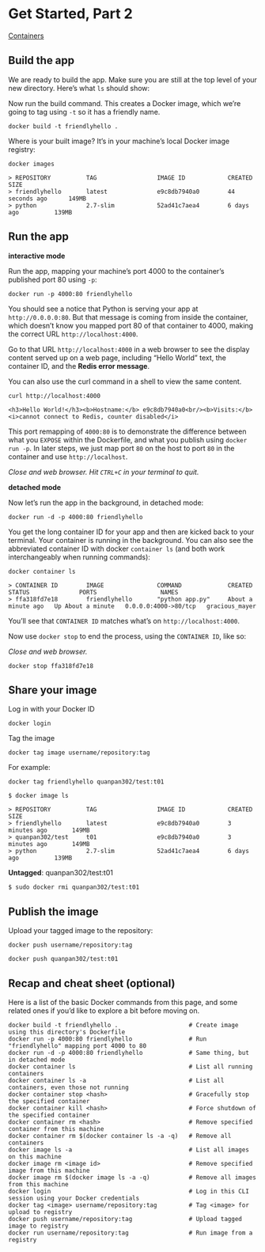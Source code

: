 # Get Started, Part 2

[Containers](http://devdocs.io/docker~17/get-started/part2/index)

## Build the app

We are ready to build the app. Make sure you are still at the top level of your new directory. Here’s what `ls` should show:

Now run the build command. This creates a Docker image, which we’re going to tag using `-t` so it has a friendly name.

```
docker build -t friendlyhello .
```

Where is your built image? It’s in your machine’s local Docker image registry:

```
docker images

> REPOSITORY          TAG                 IMAGE ID            CREATED             SIZE
> friendlyhello       latest              e9c8db7940a0        44 seconds ago      149MB
> python              2.7-slim            52ad41c7aea4        6 days ago          139MB
```

## Run the app

**interactive mode**

Run the app, mapping your machine’s port 4000 to the container’s published port 80 using `-p`:

```
docker run -p 4000:80 friendlyhello
```

You should see a notice that Python is serving your app at `http://0.0.0.0:80`.
But that message is coming from inside the container, which doesn’t know you mapped port 80 of that container to 4000,
making the correct URL `http://localhost:4000`.

Go to that URL `http://localhost:4000` in a web browser to see the display content served up on a web page,
including “Hello World” text, the container ID, and the **Redis error message**.


You can also use the curl command in a shell to view the same content.

```
curl http://localhost:4000

<h3>Hello World!</h3><b>Hostname:</b> e9c8db7940a0<br/><b>Visits:</b> <i>cannot connect to Redis, counter disabled</i>
```

This port remapping of `4000:80` is to demonstrate the difference between what you `EXPOSE` within the Dockerfile, and what you publish using `docker run -p`.
In later steps, we just map port `80` on the host to port `80` in the container and use `http://localhost`.

*Close and web browser. Hit `CTRL+C` in your terminal to quit.*

**detached mode**

Now let’s run the app in the background, in detached mode:

```
docker run -d -p 4000:80 friendlyhello
```

You get the long container ID for your app and then are kicked back to your terminal.
Your container is running in the background.
You can also see the abbreviated container ID with docker `container ls` (and both work interchangeably when running commands):

```
docker container ls

> CONTAINER ID        IMAGE               COMMAND             CREATED              STATUS              PORTS                  NAMES
> ffa318fd7e18        friendlyhello       "python app.py"     About a minute ago   Up About a minute   0.0.0.0:4000->80/tcp   gracious_mayer
```

You’ll see that `CONTAINER ID` matches what’s on `http://localhost:4000`.

Now use `docker stop` to end the process, using the `CONTAINER ID`, like so:

*Close and web browser.*
```
docker stop ffa318fd7e18
```

## Share your image

Log in with your Docker ID

```
docker login
```

Tag the image

```
docker tag image username/repository:tag
```

For example:

```
docker tag friendlyhello quanpan302/test:t01
```

```
$ docker image ls

> REPOSITORY          TAG                 IMAGE ID            CREATED             SIZE
> friendlyhello       latest              e9c8db7940a0        3 minutes ago       149MB
> quanpan302/test     t01                 e9c8db7940a0        3 minutes ago       149MB
> python              2.7-slim            52ad41c7aea4        6 days ago          139MB
```

**Untagged**: quanpan302/test:t01

```
$ sudo docker rmi quanpan302/test:t01
```

## Publish the image

Upload your tagged image to the repository:

```
docker push username/repository:tag

docker push quanpan302/test:t01
```

## Recap and cheat sheet (optional)

Here is a list of the basic Docker commands from this page, and some related ones if you’d like to explore a bit before moving on.

```
docker build -t friendlyhello .                    # Create image using this directory's Dockerfile
docker run -p 4000:80 friendlyhello                # Run "friendlyhello" mapping port 4000 to 80
docker run -d -p 4000:80 friendlyhello             # Same thing, but in detached mode
docker container ls                                # List all running containers
docker container ls -a                             # List all containers, even those not running
docker container stop <hash>                       # Gracefully stop the specified container
docker container kill <hash>                       # Force shutdown of the specified container
docker container rm <hash>                         # Remove specified container from this machine
docker container rm $(docker container ls -a -q)   # Remove all containers
docker image ls -a                                 # List all images on this machine
docker image rm <image id>                         # Remove specified image from this machine
docker image rm $(docker image ls -a -q)           # Remove all images from this machine
docker login                                       # Log in this CLI session using your Docker credentials
docker tag <image> username/repository:tag         # Tag <image> for upload to registry
docker push username/repository:tag                # Upload tagged image to registry
docker run username/repository:tag                 # Run image from a registry
```
